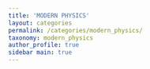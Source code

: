 ```yaml
---
title: 'MODERN PHYSICS'
layout: categories
permalink: /categories/modern_physics/
taxonomy: modern_physics
author_profile: true
sidebar main: true
---
```

